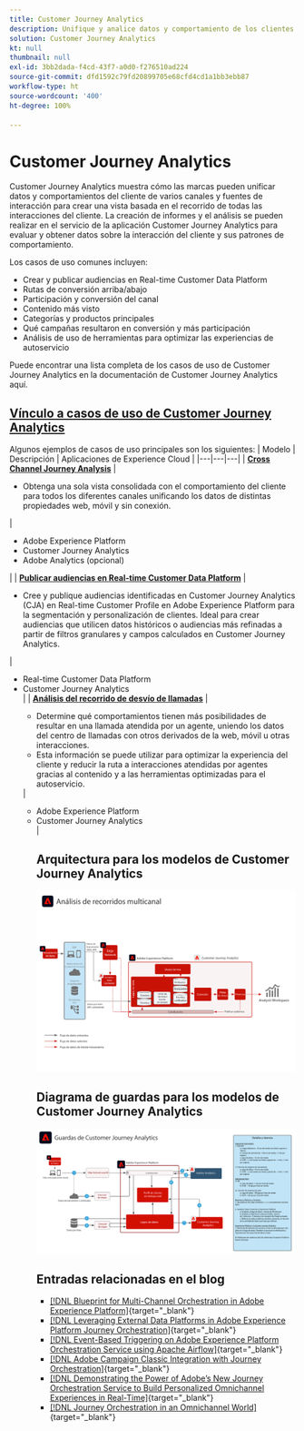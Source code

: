 ```yaml
---
title: Customer Journey Analytics
description: Unifique y analice datos y comportamiento de los clientes en todo su recorrido
solution: Customer Journey Analytics
kt: null
thumbnail: null
exl-id: 3bb2dada-f4cd-43f7-a0d0-f276510ad224
source-git-commit: dfd1592c79fd20899705e68cfd4cd1a1bb3ebb87
workflow-type: ht
source-wordcount: '400'
ht-degree: 100%

---
```


# Customer Journey Analytics

Customer Journey Analytics muestra cómo las marcas pueden unificar datos y comportamientos del cliente de varios canales y fuentes de interacción para crear una vista basada en el recorrido de todas las interacciones del cliente. La creación de informes y el análisis se pueden realizar en el servicio de la aplicación Customer Journey Analytics para evaluar y obtener datos sobre la interacción del cliente y sus patrones de comportamiento.

Los casos de uso comunes incluyen:

* Crear y publicar audiencias en Real-time Customer Data Platform
* Rutas de conversión arriba/abajo
* Participación y conversión del canal
* Contenido más visto
* Categorías y productos principales
* Qué campañas resultaron en conversión y más participación
* Análisis de uso de herramientas para optimizar las experiencias de autoservicio

Puede encontrar una lista completa de los casos de uso de Customer Journey Analytics en la documentación de Customer Journey Analytics aquí.

## [Vínculo a casos de uso de Customer Journey Analytics](https://experienceleague.adobe.com/docs/analytics-platform/using/cja-usecases/cja-usecases.html?lang=es)

Algunos ejemplos de casos de uso principales son los siguientes:
| Modelo | Descripción | Aplicaciones de Experience Cloud |
|---|---|---|
| **[Cross Channel Journey Analysis](https://experienceleague.adobe.com/docs/analytics-platform/using/cja-usecases/cross-channel.html?lang=es)**  | <ul><li>Obtenga una sola vista consolidada con el comportamiento del cliente para todos los diferentes canales unificando los datos de distintas propiedades web, móvil y sin conexión.</li></ul> | <ul><li>Adobe Experience Platform</li><li>Customer Journey Analytics</li><li>Adobe Analytics (opcional)</li></ul>|
| **[Publicar audiencias en Real-time Customer Data Platform](https://experienceleague.adobe.com/docs/analytics-platform/using/cja-components/audiences/publish.html?lang=es)** | <ul><li>Cree y publique audiencias identificadas en Customer Journey Analytics (CJA) en Real-time Customer Profile en Adobe Experience Platform para la segmentación y personalización de clientes. Ideal para crear audiencias que utilicen datos históricos o audiencias más refinadas a partir de filtros granulares y campos calculados en Customer Journey Analytics.</li></ul> | <ul><li>Real-time Customer Data Platform</li><li>Customer Journey Analytics</li> |
| **[Análisis del recorrido de desvío de llamadas](https://experienceleague.adobe.com/docs/analytics-platform/using/cja-usecases/call-center.html?lang=es)** | <ul><li>Determine qué comportamientos tienen más posibilidades de resultar en una llamada atendida por un agente, uniendo los datos del centro de llamadas con otros derivados de la web, móvil u otras interacciones.</li><li>Esta información se puede utilizar para optimizar la experiencia del cliente y reducir la ruta a interacciones atendidas por agentes gracias al contenido y a las herramientas optimizadas para el autoservicio.  </li></ul> | <ul><li>Adobe Experience Platform</li><li>Customer Journey Analytics</li> |

## Arquitectura para los modelos de Customer Journey Analytics

![Diagrama de arquitectura](assets/CJA.svg)

## Diagrama de guardas para los modelos de Customer Journey Analytics

![Diagrama de guardas](assets/cja_guardrails.svg)

## Entradas relacionadas en el blog

* [[!DNL Blueprint for Multi-Channel Orchestration in Adobe Experience Platform]](https://medium.com/adobetech/blueprint-for-multi-channel-orchestration-in-adobe-experience-platform-c68317e94184){target=&quot;_blank&quot;}
* [[!DNL Leveraging External Data Platforms in Adobe Experience Platform Journey Orchestration]](https://medium.com/adobetech/leveraging-external-data-platforms-in-adobe-experience-platform-journey-orchestration-54fc6134fe17){target=&quot;_blank&quot;}
* [[!DNL Event-Based Triggering on Adobe Experience Platform Orchestration Service using Apache Airflow]](https://medium.com/adobetech/event-based-triggering-on-adobe-experience-platform-orchestration-service-using-apache-airflow-8607b28251f1){target=&quot;_blank&quot;}
* [[!DNL Adobe Campaign Classic Integration with Journey Orchestration]](https://medium.com/adobetech/adobe-campaign-classic-integration-with-journey-orchestration-ae577653281){target=&quot;_blank&quot;}
* [[!DNL Demonstrating the Power of Adobe’s New Journey Orchestration Service to Build Personalized Omnichannel Experiences in Real-Time]](https://medium.com/adobetech/demonstrating-the-power-of-adobes-new-journey-orchestration-service-to-build-personalized-aa60d88cd34){target=&quot;_blank&quot;}
* [[!DNL Journey Orchestration in an Omnichannel World]](https://medium.com/adobetech/journey-orchestration-in-an-omnichannel-world-3a2d32d556d9){target=&quot;_blank&quot;}
